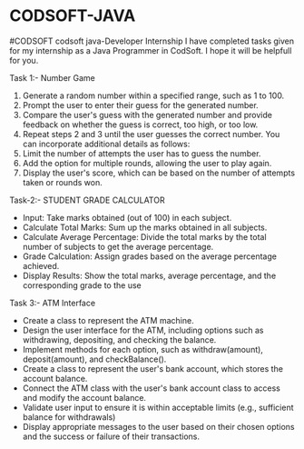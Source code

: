 # CODSOFT-JAVA
#CODSOFT  codsoft  java-Developer Internship
I have completed tasks given for my internship as a Java Programmer in CodSoft. I hope it will be helpfull for you.

Task 1:- Number Game
1. Generate a random number within a specified range, such as 1 to 100.
2. Prompt the user to enter their guess for the generated number.
3. Compare the user's guess with the generated number and provide feedback on whether the guess
is correct, too high, or too low.
4. Repeat steps 2 and 3 until the user guesses the correct number.
You can incorporate additional details as follows:
5. Limit the number of attempts the user has to guess the number.
6. Add the option for multiple rounds, allowing the user to play again.
7. Display the user's score, which can be based on the number of attempts taken or rounds won.

Task-2:- STUDENT GRADE CALCULATOR
- Input: Take marks obtained (out of 100) in each subject.
- Calculate Total Marks: Sum up the marks obtained in all subjects.
- Calculate Average Percentage: Divide the total marks by the total number of subjects to get the average percentage.
- Grade Calculation: Assign grades based on the average percentage achieved.
- Display Results: Show the total marks, average percentage, and the corresponding grade to the use

Task 3:- ATM Interface
- Create a class to represent the ATM machine.
-  Design the user interface for the ATM, including options such as withdrawing, depositing, and
checking the balance.
  - Implement methods for each option, such as withdraw(amount), deposit(amount), and
checkBalance().
- Create a class to represent the user's bank account, which stores the account balance.
- Connect the ATM class with the user's bank account class to access and modify the account
balance.
- Validate user input to ensure it is within acceptable limits (e.g., sufficient balance for withdrawals)
- Display appropriate messages to the user based on their chosen options and the success or failure
of their transactions.
